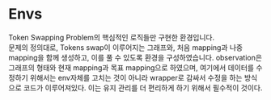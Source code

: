 # Envs

Token Swapping Problem의 핵심적인 로직들만 구현한 환경입니다.  
문제의 정의대로, Tokens swap이 이루어지는 그래프와, 처음 mapping과 나중 mapping을 함께 생성하고, 이를 풀 수 있도록 환경을 구성하였습니다. observation은 그래프의 형태와 현재 mapping과 목표 mapping으로 하였으며, 여기에서 데이터를 수정하기 위해서는 env자체를 고치는 것이 아니라 wrapper로 감싸서 수정을 하는 방식으로 코드가 이루어져있다. 이는 유지 관리를 더 편리하게 하기 위해서 필수적이 것이다.